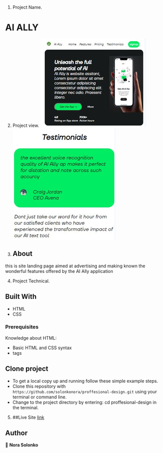 1) Project Name.
# AI ALLY

2) Project view.
![landing page](./assets/readme-images/hero.JPG)
![testimonials](./assets/readme-images/testimonials.JPG)

3) ## About
this is site landing page aimed at advertising and making known the wonderful features offered by the AI Ally application

4) Project Technical.
## Built With
- HTML
- CSS

### Prerequisites
Knowledge about HTML:
- Basic HTML and CSS syntax
- tags

## Clone project
- To get a local copy up and running follow these simple example steps.
- Clone this repository with
`https://github.com/solonkonora/proffesional-design.git` using your
terminal or command line.
- Change to the project directory by entering: cd proffesional-design
in the terminal.

5) ##Live Site
[link](https://solonkonora.github.io/proffesional-design/)

## Author
👤 **Nora Solonko**